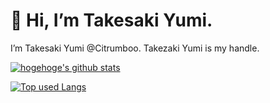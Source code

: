 # 👋 Hi, I’m Takesaki Yumi.

I’m Takesaki Yumi @Citrumboo. Takezaki Yumi is my handle.

<!-- リポジトリステータス -->
[![hogehoge's github stats](https://github-readme-stats.vercel.app/api?username=ユーザ名&hide=contribs&count_private=true&show_icons=true&theme=tokyonight)](https://github.com/Citrumboo/)

<!-- ソースコード統計 -->
[![Top used Langs](https://github-readme-stats.vercel.app/api/top-langs/?username=ユーザ名&layout=compact&theme=tokyonight)](https://github.com/Citrumboo/)

<!---
- 👀 I’m interested in ...
- 🌱 I’m currently learning ...
- 💞️ I’m looking to collaborate on ...
- 📫 How to reach me ...
Citrumboo/Citrumboo is a ✨ special ✨ repository because its `README.md` (this file) appears on your GitHub profile.
You can click the Preview link to take a look at your changes.
--->
